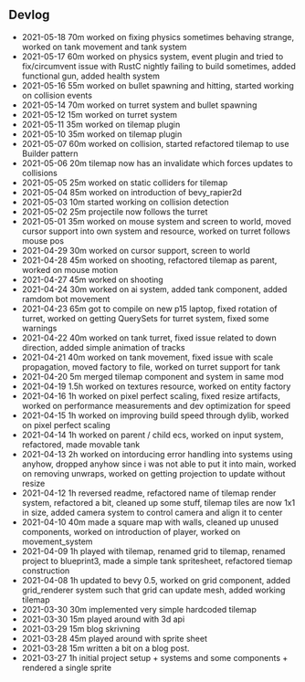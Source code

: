 ## Devlog
- 2021-05-18  70m worked on fixing physics sometimes behaving strange, worked on tank movement and tank system
- 2021-05-17  60m worked on physics system, event plugin and tried to fix/circumvent issue with RustC nightly failing to build sometimes, added functional gun, added health system
- 2021-05-16  55m worked on bullet spawning and hitting, started working on collision events
- 2021-05-14  70m worked on turret system and bullet spawning
- 2021-05-12  15m worked on turret system
- 2021-05-11  35m worked on tilemap plugin
- 2021-05-10  35m worked on tilemap plugin
- 2021-05-07  60m worked on collision, started refactored tilemap to use Builder pattern
- 2021-05-06  20m tilemap now has an invalidate which forces updates to collisions
- 2021-05-05  25m worked on static colliders for tilemap
- 2021-05-04  85m worked on introduction of bevy_rapier2d
- 2021-05-03  10m started working on collision detection
- 2021-05-02  25m projectile now follows the turret
- 2021-05-01  35m worked on mouse system and screen to world, moved cursor support into own system and resource, worked on turret follows mouse pos
- 2021-04-29  30m worked on cursor support, screen to world
- 2021-04-28  45m worked on shooting, refactored tilemap as parent, worked on mouse motion
- 2021-04-27  45m worked on shooting
- 2021-04-24  30m worked on ai system, added tank component, added ramdom bot movement
- 2021-04-23  65m got to compile on new p15 laptop, fixed rotation of turret, worked on getting QuerySets for turret system, fixed some warnings
- 2021-04-22  40m worked on tank turret, fixed issue related to down direction, added simple animation of tracks
- 2021-04-21  40m worked on tank movement, fixed issue with scale propagation, moved factory to file, worked on turret support for tank
- 2021-04-20  5m merged tilemap component and system in same mod
- 2021-04-19  1.5h worked on textures resource, worked on entity factory
- 2021-04-16  1h worked on pixel perfect scaling, fixed resize artifacts, worked on performance measurements and dev optimization for speed
- 2021-04-15  1h worked on improving build speed through dylib, worked on pixel perfect scaling
- 2021-04-14  1h worked on parent / child ecs, worked on input system, refactored, made movable tank
- 2021-04-13  2h worked on intorducing error handling into systems using anyhow, dropped anyhow since i was not able to put it into main, worked on removing unwraps, worked on getting projection to update without resize
- 2021-04-12  1h reversed readme, refactored name of tilemap render system, refactored a bit, cleaned up some stuff, tilemap tiles are now 1x1 in size, added camera system to control camera and align it to center
- 2021-04-10  40m made a square map with walls, cleaned up unused components, worked on introduction of player, worked on movement_system
- 2021-04-09  1h  played with tilemap, renamed grid to tilemap, renamed project to blueprint3, made a simple tank spritesheet, refactored tiemap construction
- 2021-04-08  1h  updated to bevy 0.5, worked on grid component, added grid_renderer system such that grid can update mesh, added working tilemap
- 2021-03-30  30m implemented very simple hardcoded tilemap
- 2021-03-30  15m played around with 3d api
- 2021-03-29  15m blog skrivning
- 2021-03-28  45m played around with sprite sheet
- 2021-03-28  15m written a bit on a blog post.
- 2021-03-27  1h  initial project setup + systems and some components + rendered a single sprite








